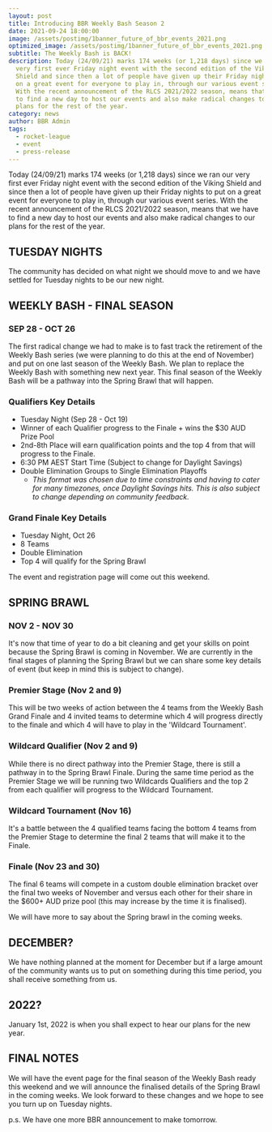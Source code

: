 ```yaml
---
layout: post
title: Introducing BBR Weekly Bash Season 2
date: 2021-09-24 18:00:00
image: /assets/postimg/1banner_future_of_bbr_events_2021.png
optimized_image: /assets/postimg/1banner_future_of_bbr_events_2021.png
subtitle: The Weekly Bash is BACK!
description: Today (24/09/21) marks 174 weeks (or 1,218 days) since we ran our
  very first ever Friday night event with the second edition of the Viking
  Shield and since then a lot of people have given up their Friday nights to put
  on a great event for everyone to play in, through our various event series.
  With the recent announcement of the RLCS 2021/2022 season, means that we have
  to find a new day to host our events and also make radical changes to our
  plans for the rest of the year.
category: news
author: BBR Admin
tags:
  - rocket-league
  - event
  - press-release
---
```

Today (24/09/21) marks 174 weeks (or 1,218 days) since we ran our very first ever Friday night event with the second edition of the Viking Shield and since then a lot of people have given up their Friday nights to put on a great event for everyone to play in, through our various event series. With the recent announcement of the RLCS 2021/2022 season, means that we have to find a new day to host our events and also make radical changes to our plans for the rest of the year.

## TUESDAY NIGHTS
The community has decided on what night we should move to and we have settled for Tuesday nights to be our new night.

## WEEKLY BASH - FINAL SEASON

### SEP 28 - OCT 26
The first radical change we had to make is to fast track the retirement of the Weekly Bash series (we were planning to do this at the end of November) and put on one last season of the Weekly Bash. We plan to replace the Weekly Bash with something new next year. This final season of the Weekly Bash will be a pathway into the Spring Brawl that will happen.

### Qualifiers Key Details
-   Tuesday Night (Sep 28 - Oct 19)
-   Winner of each Qualifier progress to the Finale + wins the $30 AUD Prize Pool
-   2nd-8th Place will earn qualification points and the top 4 from that will progress to the Finale.
-   6:30 PM AEST Start Time (Subject to change for Daylight Savings)
-   Double Elimination Groups to Single Elimination Playoffs
    -   _This format was chosen due to time constraints and having to cater for many timezones, once Daylight Savings hits. This is also subject to change depending on community feedback._
        
### Grand Finale Key Details
-   Tuesday Night, Oct 26
-   8 Teams
-   Double Elimination
-   Top 4 will qualify for the Spring Brawl

The event and registration page will come out this weekend.

## SPRING BRAWL

### NOV 2 - NOV 30
It's now that time of year to do a bit cleaning and get your skills on point because the Spring Brawl is coming in November. We are currently in the final stages of planning the Spring Brawl but we can share some key details of event (but keep in mind this is subject to change).

### Premier Stage (Nov 2 and 9)
This will be two weeks of action between the 4 teams from the Weekly Bash Grand Finale and 4 invited teams to determine which 4 will progress directly to the finale and which 4 will have to play in the 'Wildcard Tournament'.

### Wildcard Qualifier (Nov 2 and 9)
While there is no direct pathway into the Premier Stage, there is still a pathway in to the Spring Brawl Finale. During the same time period as the Premier Stage we will be running two Wildcards Qualifiers and the top 2 from each qualifier will progress to the Wildcard Tournament.

### Wildcard Tournament (Nov 16)
It's a battle between the 4 qualified teams facing the bottom 4 teams from the Premier Stage to determine the final 2 teams that will make it to the Finale.

### Finale (Nov 23 and 30)
The final 6 teams will compete in a custom double elimination bracket over the final two weeks of November and versus each other for their share in the $600+ AUD prize pool (this may increase by the time it is finalised).

We will have more to say about the Spring brawl in the coming weeks.

## DECEMBER?
We have nothing planned at the moment for December but if a large amount of the community wants us to put on something during this time period, you shall receive something from us.

## 2022?
January 1st, 2022 is when you shall expect to hear our plans for the new year.

## FINAL NOTES
We will have the event page for the final season of the Weekly Bash ready this weekend and we will announce the finalised details of the Spring Brawl in the coming weeks. We look forward to these changes and we hope to see you turn up on Tuesday nights.

p.s. We have one more BBR announcement to make tomorrow.